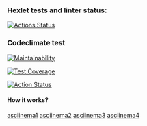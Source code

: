### Hexlet tests and linter status:
[![Actions Status](https://github.com/BananfonBan/python-pytest-testing-project-79/actions/workflows/hexlet-check.yml/badge.svg)](https://github.com/BananfonBan/python-pytest-testing-project-79/actions)
### Codeclimate test
[![Maintainability](https://api.codeclimate.com/v1/badges/e1c9fb7214d0331711ad/maintainability)](https://codeclimate.com/github/BananfonBan/python-pytest-testing-project-79/maintainability)

[![Test Coverage](https://api.codeclimate.com/v1/badges/e1c9fb7214d0331711ad/test_coverage)](https://codeclimate.com/github/BananfonBan/python-pytest-testing-project-79/test_coverage)

[![Action Status](https://github.com/BananfonBan/python-pytest-testing-project-79/actions/workflows/my-workflow.yml/badge.svg)](https://github.com/BananfonBan/python-pytest-testing-project-79/actions)

#### How it works?
[asciinema1](https://asciinema.org/a/ESqJBO0REElVMzezxnoeTu7eM)
[asciinema2](https://asciinema.org/a/22oPjc9F0qqPE4ei88W3QhBKm)
[asciinema3](https://asciinema.org/a/8k88zOVCxZZ0IxFDtPCi7PbmG)
[asciinema4](https://asciinema.org/a/IllJxRlSEFHVFFi6yqlc8V56x)